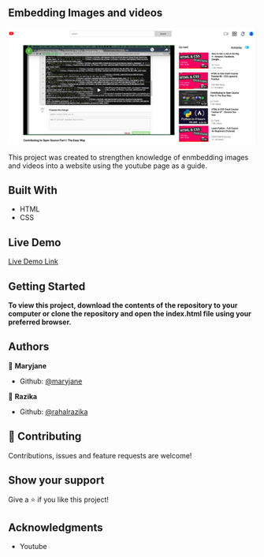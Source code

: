## Embedding Images and videos

![screenshot](images/screenshot.png)

This project was created to strengthen knowledge of enmbedding images and videos into a website using the youtube page as a guide.

## Built With

- HTML
- CSS

## Live Demo

[Live Demo Link](https://github.com/Maryjanee/Embedding-Images-and-Videos)

## Getting Started

**To view this project, download the contents of the repository to your computer or clone the repository and open the index.html file using your preferred browser.**

## Authors

👤 **Maryjane**

- Github: [@maryjane](https://github.com/maryjanee)

👤 **Razika**

- Github: [@rahalrazika](https://github.com/rahalrazika)

## 🤝 Contributing

Contributions, issues and feature requests are welcome!

## Show your support

Give a ⭐️ if you like this project!

## Acknowledgments

- Youtube
